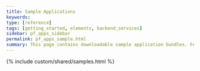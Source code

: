 ```yaml
---
title: Sample Applications
keywords:
type: [reference]
tags: [getting_started, elements, backend_services]
sidebar: pf_apps_sidebar
permalink: pf_apps_sample.html
summary: ​This page contains downloadable sample application bundles. Feel free to download, inspect, and modify any of these applications. Each application comes in a working state, and can be downloaded and immediately uploaded into your developer account.
---
```


{% include custom/shared/samples.html %}
